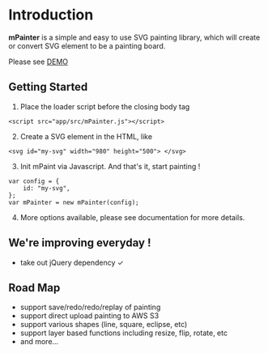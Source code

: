 Introduction
========

**mPainter** is a simple and easy to use SVG painting library, which will create or convert SVG element to be a painting board.

Please see [DEMO]


Getting Started
------------

1. Place the loader script before the closing body tag

```
<script src="app/src/mPainter.js"></script>
```

2. Create a SVG element in the HTML, like
```
<svg id="my-svg" width="980" height="500"> </svg>
```

3. Init mPaint via Javascript. And that's it, start painting !
```
var config = {
    id: "my-svg",
};
var mPainter = new mPainter(config);
```

4. More options available, please see documentation for more details.


## We're improving everyday !

* take out jQuery dependency ✓

## Road Map

* support save/redo/redo/replay of painting
* support direct upload painting to AWS S3
* support various shapes (line, square, eclipse, etc)
* support layer based functions including resize, flip, rotate, etc
* and more...

[DEMO]:http://paint.tantanguanguan.com
